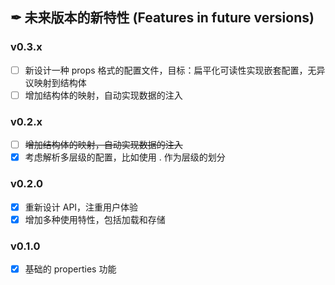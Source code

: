 ## ✒ 未来版本的新特性 (Features in future versions)

### v0.3.x

* [ ] 新设计一种 props 格式的配置文件，目标：扁平化可读性实现嵌套配置，无异议映射到结构体
* [ ] 增加结构体的映射，自动实现数据的注入

### v0.2.x

* [ ] ~~增加结构体的映射，自动实现数据的注入~~
* [x] 考虑解析多层级的配置，比如使用 . 作为层级的划分

### v0.2.0

* [x] 重新设计 API，注重用户体验
* [x] 增加多种使用特性，包括加载和存储

### v0.1.0

* [x] 基础的 properties 功能